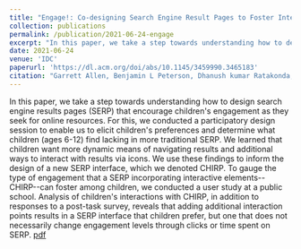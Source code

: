 ```yaml
---
title: "Engage!: Co-designing Search Engine Result Pages to Foster Interactions"
collection: publications
permalink: /publication/2021-06-24-engage
excerpt: "In this paper, we take a step towards understanding how to design search engine results pages (SERP) that encourage children's engagement as they seek for online resources. For this, we conducted a participatory design session to enable us to elicit children's preferences and determine what children (ages 6-12) find lacking in more traditional SERP. We learned that children want more dynamic means of navigating results and additional ways to interact with results via icons. We use these findings to inform the design of a new SERP interface, which we denoted CHIRP. To gauge the type of engagement that a SERP incorporating interactive elements--CHIRP--can foster among children, we conducted a user study at a public school. Analysis of children's interactions with CHIRP, in addition to responses to a post-task survey, reveals that adding additional interaction points results in a SERP interface that children prefer, but one that does not necessarily change engagement levels through clicks or time spent on SERP."
date: 2021-06-24
venue: 'IDC'
paperurl: 'https://dl.acm.org/doi/abs/10.1145/3459990.3465183'
citation: "Garrett Allen, Benjamin L Peterson, Dhanush kumar Ratakonda, Mostofa Najmus Sakib, Jerry Alan Fails, Casey Kennington, Katherine Landau Wright, and Maria Soledad Pera. 2021. \"Engage!: Co-designing Search Engine Result Pages to Foster Interactions\". <i>In Proceedings of Interaction Design and Children</i> (IDC '21). ACM, pp 583-587."
---
```

In this paper, we take a step towards understanding how to design search engine results pages (SERP) that encourage children's engagement as they seek for online resources. For this, we conducted a participatory design session to enable us to elicit children's preferences and determine what children (ages 6-12) find lacking in more traditional SERP. We learned that children want more dynamic means of navigating results and additional ways to interact with results via icons. We use these findings to inform the design of a new SERP interface, which we denoted CHIRP. To gauge the type of engagement that a SERP incorporating interactive elements--CHIRP--can foster among children, we conducted a user study at a public school. Analysis of children's interactions with CHIRP, in addition to responses to a post-task survey, reveals that adding additional interaction points results in a SERP interface that children prefer, but one that does not necessarily change engagement levels through clicks or time spent on SERP. [pdf](https://neelik.github.io/files/Engage_IDC_2021.pdf)
